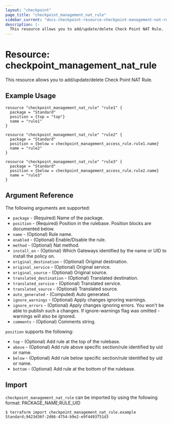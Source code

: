 ```yaml
---
layout: "checkpoint"
page_title: "checkpoint_management_nat_rule"
sidebar_current: "docs-checkpoint-resource-checkpoint-management-nat-rule"
description: |-
  This resource allows you to add/update/delete Check Point NAT Rule.
---
```


# Resource: checkpoint_management_nat_rule

This resource allows you to add/update/delete Check Point NAT Rule.

## Example Usage


```hcl
resource "checkpoint_management_nat_rule" "rule1" {
  package = "Standard"
  position = {top = "top"}
  name = "rule1"
}

resource "checkpoint_management_nat_rule" "rule2" {
  package = "Standard"
  position = {below = checkpoint_management_access_rule.rule1.name}
  name = "rule2"
}

resource "checkpoint_management_nat_rule" "rule3" {
  package = "Standard"
  position = {below = checkpoint_management_access_rule.rule2.name}
  name = "rule3"
}
```

## Argument Reference

The following arguments are supported:

* `package` - (Required) Name of the package.
* `position` - (Required) Position in the rulebase. Position blocks are documented below.
* `name` - (Optional) Rule name.
* `enabled` - (Optional) Enable/Disable the rule.
* `method` - (Optional) Nat method.
* `install_on` - (Optional) Which Gateways identified by the name or UID to install the policy on.
* `original_destination` - (Optional) Original destination.
* `original_service` - (Optional) Original service.
* `original_source` - (Optional) Original source.
* `translated_destination` - (Optional) Translated destination.
* `translated_service` - (Optional) Translated service.
* `translated_source` - (Optional) Translated source.
* `auto_generated` - (Computed) Auto generated.
* `ignore_warnings` - (Optional) Apply changes ignoring warnings.
* `ignore_errors` - (Optional) Apply changes ignoring errors. You won't be able to publish such a changes. If ignore-warnings flag was omitted - warnings will also be ignored.
* `comments` - (Optional) Comments string.

`position` supports the following:

* `top` - (Optional) Add rule at the top of the rulebase.
* `above` - (Optional) Add rule above specific section/rule identified by uid or name.
* `below` - (Optional) Add rule below specific section/rule identified by uid or name.
* `bottom` - (Optional) Add rule at the bottom of the rulebase.

## Import

`checkpoint_management_nat_rule` can be imported by using the following format: PACKAGE_NAME;RULE_UID

```
$ terraform import checkpoint_management_nat_rule.example Standard;9423d36f-2d66-4754-b9e2-e9f4493751d3
```